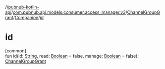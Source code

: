 //[pubnub-kotlin-api](../../../../index.md)/[com.pubnub.api.models.consumer.access_manager.v3](../../index.md)/[ChannelGroupGrant](../index.md)/[Companion](index.md)/[id](id.md)

# id

[common]\
fun [id](id.md)(id: [String](https://kotlinlang.org/api/latest/jvm/stdlib/kotlin-stdlib/kotlin/-string/index.html), read: [Boolean](https://kotlinlang.org/api/latest/jvm/stdlib/kotlin-stdlib/kotlin/-boolean/index.html) = false, manage: [Boolean](https://kotlinlang.org/api/latest/jvm/stdlib/kotlin-stdlib/kotlin/-boolean/index.html) = false): [ChannelGroupGrant](../index.md)
